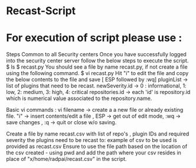# Recast-Script
# For execution of script please use : 
Steps Common to all Security centers 
Once you have successfully logged into the security center server follow the below steps to execute the script.
$ ls
$ recast.py
You should see a file by name recast.py, if not create a file using the following command.
$ vi recast.py
Hit "i" to edit the file and copy the below contents to the file and save [ ESP followed by :wq] 
pluginList → list of plugins that need to be recast. 
newSeverity.id → 0 : informational, 1: low, 2: medium, 3: high, 4: critical
repositories.id → each 'id' is repository.id which is numerical value associated to the repository.name.

Basic vi commands :
vi filename → create a a new file or already existing file.
"i" → insert contents/edit a file , ESP → get out of edit mode, :wq → save changes , :q → quit or close w/o saving.

Create a file by name recast.csv with list of repo's , plugin IDs and required severity the plugins need to be recast to: example of csv to be used is provided as recast.csv
Ensure to use the file path based on the location of the csv created - using pwd and add the path where your csv resides in place of "x/home/radpai/recast.csv" in the script.

